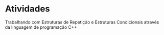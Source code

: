 # Atividades
 Trabalhando com Estruturas de Repetição e Estruturas Condicionais através da linguagem de programação C++
